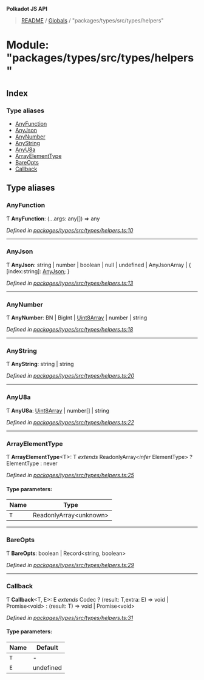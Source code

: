 **Polkadot JS API**

> [README](../README.md) / [Globals](../globals.md) / "packages/types/src/types/helpers"

# Module: "packages/types/src/types/helpers"

## Index

### Type aliases

* [AnyFunction](_packages_types_src_types_helpers_.md#anyfunction)
* [AnyJson](_packages_types_src_types_helpers_.md#anyjson)
* [AnyNumber](_packages_types_src_types_helpers_.md#anynumber)
* [AnyString](_packages_types_src_types_helpers_.md#anystring)
* [AnyU8a](_packages_types_src_types_helpers_.md#anyu8a)
* [ArrayElementType](_packages_types_src_types_helpers_.md#arrayelementtype)
* [BareOpts](_packages_types_src_types_helpers_.md#bareopts)
* [Callback](_packages_types_src_types_helpers_.md#callback)

## Type aliases

### AnyFunction

Ƭ  **AnyFunction**: (...args: any[]) => any

*Defined in [packages/types/src/types/helpers.ts:10](https://github.com/polkadot-js/api/blob/7070f757c/packages/types/src/types/helpers.ts#L10)*

___

### AnyJson

Ƭ  **AnyJson**: string \| number \| boolean \| null \| undefined \| AnyJsonArray \| { [index:string]: [AnyJson](_packages_types_src_types_helpers_.md#anyjson);  }

*Defined in [packages/types/src/types/helpers.ts:13](https://github.com/polkadot-js/api/blob/7070f757c/packages/types/src/types/helpers.ts#L13)*

___

### AnyNumber

Ƭ  **AnyNumber**: BN \| BigInt \| [Uint8Array](../classes/_packages_types_src_codec_raw_.raw.md#uint8array) \| number \| string

*Defined in [packages/types/src/types/helpers.ts:18](https://github.com/polkadot-js/api/blob/7070f757c/packages/types/src/types/helpers.ts#L18)*

___

### AnyString

Ƭ  **AnyString**: string \| string

*Defined in [packages/types/src/types/helpers.ts:20](https://github.com/polkadot-js/api/blob/7070f757c/packages/types/src/types/helpers.ts#L20)*

___

### AnyU8a

Ƭ  **AnyU8a**: [Uint8Array](../classes/_packages_types_src_codec_raw_.raw.md#uint8array) \| number[] \| string

*Defined in [packages/types/src/types/helpers.ts:22](https://github.com/polkadot-js/api/blob/7070f757c/packages/types/src/types/helpers.ts#L22)*

___

### ArrayElementType

Ƭ  **ArrayElementType**\<T>: T *extends* ReadonlyArray\<*infer* ElementType> ? ElementType : never

*Defined in [packages/types/src/types/helpers.ts:25](https://github.com/polkadot-js/api/blob/7070f757c/packages/types/src/types/helpers.ts#L25)*

#### Type parameters:

Name | Type |
------ | ------ |
`T` | ReadonlyArray\<unknown> |

___

### BareOpts

Ƭ  **BareOpts**: boolean \| Record\<string, boolean>

*Defined in [packages/types/src/types/helpers.ts:29](https://github.com/polkadot-js/api/blob/7070f757c/packages/types/src/types/helpers.ts#L29)*

___

### Callback

Ƭ  **Callback**\<T, E>: E *extends* Codec ? (result: T,extra: E) => void \| Promise\<void> : (result: T) => void \| Promise\<void>

*Defined in [packages/types/src/types/helpers.ts:31](https://github.com/polkadot-js/api/blob/7070f757c/packages/types/src/types/helpers.ts#L31)*

#### Type parameters:

Name | Default |
------ | ------ |
`T` | - |
`E` | undefined |

